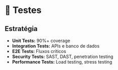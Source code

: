 # 🧪 Testes

## Estratégia
- **Unit Tests:** 90%+ coverage
- **Integration Tests:** APIs e banco de dados
- **E2E Tests:** Fluxos críticos
- **Security Tests:** SAST, DAST, penetration testing
- **Performance Tests:** Load testing, stress testing
